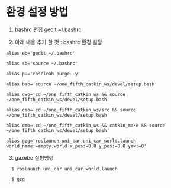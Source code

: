 # 환경 설정 방법
 
 1. bashrc 편집 
  gedit ~/.bashrc 
  
 2. 아래 내용 추가 할 것 : bashrc 환경 설정 
  
  ```
  alias eb='gedit ~/.bashrc'

  alias sb='source ~/.bashrc'

  alias pu='rosclean purge -y'

  alias bao='source ~/one_fifth_catkin_ws/devel/setup.bash'
  
  alias cwo='cd ~/one_fifth_catkin_ws && source ~/one_fifth_catkin_ws/devel/setup.bash'
  
  alias cso='cd ~/one_fifth_catkin_ws/src && source ~/one_fifth_catkin_ws/devel/setup.bash'
  
  alias cmo='cd ~/one_fifth_catkin_ws && catkin_make && source ~/one_fifth_catkin_ws/devel/setup.bash'
  
  alias gzg='roslaunch uni_car uni_car_world.launch world_name:=empty.world x_pos:=0.0 y_pos:=0.0 yaw:=0'
  ```
  3. gazebo 실형명령
  
 ```
   $ roslaunch uni_car uni_car_world.launch
   
   $ gzg
   
```
